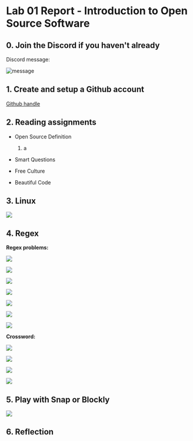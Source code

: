 # Lab 01 Report - Introduction to Open Source Software

## 0. Join the Discord if you haven't already

Discord message:

![message](../../resources/message.png)


## 1. Create and setup a Github account

[Github handle](https://github.com/Prasantacharya)

## 2. Reading assignments

* Open Source Definition

  1. a

* Smart Questions

* Free Culture

* Beautiful Code

## 3. Linux

![](../../resources/tree.png)

## 4. Regex

**Regex problems:**

![](../../resources/ex1.png)

![](../../resources/ex2.png)

![](../../resources/ex3.png)

![](../../resources/ex4.png)

![](../../resources/ex5.png)

![](../../resources/ex6.png)

![](../../resources/ex7.png)

**Crossword:**

![](../../resources/problem1.png)

![](../../resources/problem2.png)

![](../../resources/problem3.png)

![](../../resources/problem4.png)

## 5. Play with Snap or Blockly

![](../../resources/maze.png)

## 6. Reflection
